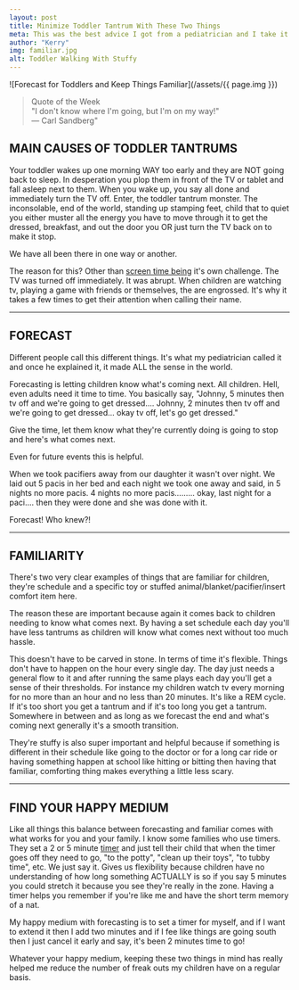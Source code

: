 ```yaml
---
layout: post
title: Minimize Toddler Tantrum With These Two Things
meta: This was the best advice I got from a pediatrician and I take it with me EVERYWHERE.
author: "Kerry"
img: familiar.jpg
alt: Toddler Walking With Stuffy
---
```


![Forecast for Toddlers and Keep Things Familiar](/assets/{{ page.img }})

> Quote of the Week <br> "I don't know where I'm going, but I'm on my way!" <br> — Carl Sandberg"

## MAIN CAUSES OF TODDLER TANTRUMS

Your toddler wakes up one morning WAY too early and they are NOT going back to sleep. In desperation you plop them in front of the TV or tablet and fall asleep next to them. When you wake up, you say all done and immediately turn the TV off. Enter, the toddler tantrum monster. The inconsolable, end of the world, standing up stamping feet, child that to quiet you either muster all the energy you have to move through it to get the dressed, breakfast, and out the door you OR just turn the TV back on to make it stop.

We have all been there in one way or another.

The reason for this? Other than [screen time being](http://www.mommafinds.com/2018/06/24/screen-time-babies/) it's own challenge. The TV was turned off immediately. It was abrupt. When children are watching tv, playing a game with friends or themselves, the are engrossed. It's why it takes a few times to get their attention when calling their name.

---

## FORECAST

Different people call this different things. It's what my pediatrician called it and once he explained it, it made ALL the sense in the world.

Forecasting is letting children know what's coming next. All children. Hell, even adults need it time to time. You basically say, "Johnny, 5 minutes then tv off and we're going to get dressed....  Johnny, 2 minutes then tv off and we're going to get dressed... okay tv off, let's go get dressed."

Give the time, let them know what they're currently doing is going to stop and here's what comes next.

Even for future events this is helpful.

When we took pacifiers away from our daughter it wasn't over night. We laid out 5 pacis in her bed and each night we took one away and said, in 5 nights no more pacis. 4 nights no more pacis......... okay, last night for a paci.... then they were done and she was done with it.

Forecast! Who knew?!

---

## FAMILIARITY

There's two very clear examples of things that are familiar for children, they're schedule and a specific toy or stuffed animal/blanket/pacifier/insert comfort item here.

The reason these are important because again it comes back to children needing to know what comes next. By having a set schedule each day you'll have less tantrums as children will know what comes next without too much hassle.

This doesn't have to be carved in stone. In terms of time it's flexible. Things don't have to happen on the hour every single day. The day just needs a general flow to it and after running the same plays each day you'll get a sense of their thresholds. For instance my children watch tv every morning for no more than an hour and no less than 20 minutes. It's like a REM cycle. If it's too short you get a tantrum and if it's too long you get a tantrum. Somewhere in between and as long as we forecast the end and what's coming next generally it's a smooth transition.

They're stuffy is also super important and helpful because if something is different in their schedule like going to the doctor or for a long car ride or having something happen at school like hitting or bitting then having that familiar, comforting thing makes everything a little less scary.

---

## FIND YOUR HAPPY MEDIUM

Like all things this balance between forecasting and familiar comes with what works for you and your family. I know some families who use timers. They set a 2 or 5 minute [timer](https://amzn.to/2DwATBj) and just tell their child that when the timer goes off they need to go, "to the potty", "clean up their toys", "to tubby time", etc. We just say it. Gives us flexibility because children have no understanding of how long something ACTUALLY is so if you say 5 minutes you could stretch it because you see they're really in the zone. Having a timer helps you remember if you're like me and have the short term memory of a nat.

My happy medium with forecasting is to set a timer for myself, and if I want to extend it then I add two minutes and if I fee like things are going south then I just cancel it early and say, it's been 2 minutes time to go!

Whatever your happy medium, keeping these two things in mind has really helped me reduce the number of freak outs my children have on a regular basis.
